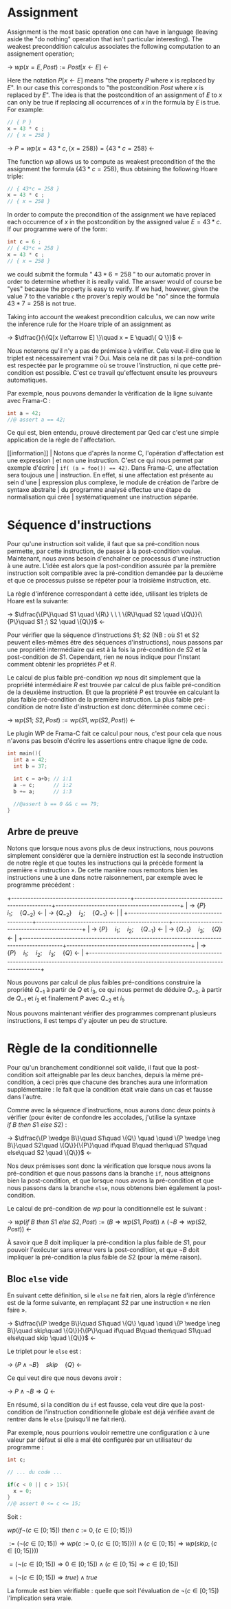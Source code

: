# Assignment

Assignment is the most basic operation one can have in language (leaving aside
the "do nothing" operation that isn't particular interesting).
The weakest preconddition calculus associates the following computation to an
assignement operation;

-> $wp(x = E , Post) := Post[x \leftarrow E]$ <-

Here the notation $P[x \leftarrow E]$ means "the property $P$ where $x$ is
replaced by $E$". In our case this corresponds to "the postcondition $Post$
where $x$ is replaced by $E$".
The idea is that the postcondition of an assignment of $E$ to $x$ can
only be true if replacing all occurrences of $x$ in the formula by $E$ is true.
For example:

```c
// { P }
x = 43 * c ;
// { x = 258 }
```

-> $P = wp(x = 43*c , \{x = 258\}) = \{43*c = 258\}$ <-

The function $wp$ allows us to compute as weakest precondition of the
the assignment the formula $\{43*c = 258\}$, thus obtaining the following
Hoare triple:

```c
// { 43*c = 258 }
x = 43 * c ;
// { x = 258 }
```

In order to compute the precondition of the assignment we have replaced each
occurrence of $x$ in the postcondition by the assigned value $E = 43*c$.
If our programme were of the form:

```c
int c = 6 ;
// { 43*c = 258 }
x = 43 * c ;
// { x = 258 }
```

we could submit the formula " $43*6 = 258$ " to our automatic prover in order
to determine whether it is really valid. The answer would of course be "yes"
because the property is easy to verify. If we had, however, given the value
7 to the variable `c` the prover's reply would be "no" since the formula
$43*7 = 258$ is not true.

Taking into account the weakest precondition calculus, we can now write the
inference rule for the Hoare triple of an assignment as

-> $\dfrac{}{\{Q[x \leftarrow E] \}\quad x = E \quad\{ Q \}}$ <-



Nous noterons qu'il n'y a pas de prémisse à vérifier. Cela veut-il dire que le
triplet est nécessairement vrai ? Oui. Mais cela ne dit pas si la pré-condition
est respectée par le programme où se trouve l'instruction, ni que cette
pré-condition est possible. C'est ce travail qu'effectuent ensuite les prouveurs
automatiques.

Par exemple, nous pouvons demander la vérification de la ligne suivante avec
Frama-C :

```c
int a = 42;
//@ assert a == 42;
```

Ce qui est, bien entendu, prouvé directement par Qed car c'est une simple
application de la règle de l'affectation.

[[information]]
| Notons que d'après la norme C, l'opération d'affectation est une expression
| et non une instruction. C'est ce qui nous permet par exemple d'écrire
| `if( (a = foo()) == 42)`. Dans Frama-C, une affectation sera toujous une
| instruction. En effet, si une affectation est présente au sein d'une
| expression plus complexe, le module de création de l'arbre de syntaxe abstraite
| du programme analysé effectue une étape de normalisation qui crée
| systématiquement une instruction séparée.

# Séquence d'instructions

Pour qu'une instruction soit valide, il faut que sa pré-condition nous
permette, par cette instruction, de passer à la post-condition voulue.
Maintenant, nous avons besoin d'enchaîner ce processus d'une
instruction à une autre. L'idée est alors que la post-condition assurée par la
première instruction soit compatible avec la pré-condition demandée par la
deuxième et que ce processus puisse se répéter pour la troisième instruction,
etc.

La règle d'inférence correspondant à cette idée, utilisant les triplets de
Hoare est la suivante:

-> $\dfrac{\{P\}\quad S1 \quad \{R\} \ \ \ \{R\}\quad S2 \quad \{Q\}}{\{P\}\quad S1 ;\ S2 \quad \{Q\}}$ <-

Pour vérifier que la séquence d'instructions $S1;\ S2$ (NB : où $S1$ et $S2$
peuvent elles-mêmes être des séquences d'instructions), nous passons par une
propriété intermédiaire qui est à la fois la pré-condition de $S2$ et la
post-condition de $S1$. Cependant, rien ne nous indique pour l'instant
comment obtenir les propriétés $P$ et $R$.

Le calcul de plus faible pré-condition $wp$ nous dit simplement que la
propriété intermédiaire $R$ est trouvée par calcul de plus faible pré-condition
de la deuxième instruction. Et que la propriété $P$ est trouvée en calculant la
plus faible pré-condition de la première instruction. La plus faible pré-condition
de notre liste d'instruction est donc déterminée comme ceci :

-> $wp(S1;\ S2 , Post) := wp(S1, wp(S2, Post) )$ <-

Le plugin WP de Frama-C fait ce calcul pour nous, c'est pour cela que nous
n'avons pas besoin d'écrire les assertions entre chaque ligne de code.

```c
int main(){
  int a = 42;
  int b = 37;

  int c = a+b; // i:1
  a -= c;      // i:2
  b += a;      // i:3

  //@assert b == 0 && c == 79;
}
```

## Arbre de preuve

Notons que lorsque nous avons plus de deux instructions, nous pouvons simplement
considérer que la dernière instruction est la seconde instruction de notre règle
et que toutes les instructions qui la précède forment la première « instruction ».
De cette manière nous remontons bien les instructions une à une dans notre
raisonnement, par exemple avec le programme précédent :

+-------------------------------------------+------------------------------------------------+---------------------------------------------+
| -> $\{P\}\quad i_1 ; \quad \{Q_{-2}\}$ <- | -> $\{Q_{-2}\}\quad i_2 ; \quad \{Q_{-1}\}$ <- |                                             |
+-------------------------------------------+------------------------------------------------+---------------------------------------------+
| -> $\{P\}\quad i_1 ; \quad i_2 ; \quad \{Q_{-1}\}$ <-                                      | -> $\{Q_{-1}\} \quad i_3 ; \quad \{Q\}$ <-  |
+--------------------------------------------------------------------------------------------+---------------------------------------------+
| -> $\{P\}\quad i_1 ; \quad i_2 ; \quad i_3 ; \quad \{ Q \}$ <-                                                                           |
+------------------------------------------------------------------------------------------------------------------------------------------+

Nous pouvons par calcul de plus faibles pré-conditions construire la propriété
$Q_{-1}$ à partir de $Q$ et $i_3$, ce qui nous permet de déduire $Q_{-2}$, à
partir de $Q_{-1}$ et $i_2$ et finalement $P$ avec $Q_{-2}$ et $i_1$.

Nous pouvons maintenant vérifier des programmes comprenant plusieurs
instructions, il est temps d'y ajouter un peu de structure.

# Règle de la conditionnelle

Pour qu'un branchement conditionnel soit valide, il faut que la post-condition
soit atteignable par les deux banches, depuis la même pré-condition, à ceci
près que chacune des branches aura une information supplémentaire : le fait
que la condition était vraie dans un cas et fausse dans l'autre.

Comme avec la séquence d'instructions, nous aurons donc deux points à vérifier
(pour éviter de confondre les accolades, j'utilise la syntaxe
$if\ B\ then\ S1\ else\ S2$) :

-> $\dfrac{\{P \wedge B\}\quad S1\quad \{Q\} \quad \quad \{P \wedge \neg B\}\quad S2\quad \{Q\}}{\{P\}\quad if\quad B\quad then\quad S1\quad else\quad S2 \quad \{Q\}}$ <-

Nos deux prémisses sont donc la vérification que lorsque nous avons la
pré-condition et que nous passons dans la branche `if`, nous atteignons bien la
post-condition, et que lorsque nous avons la pré-condition et que nous passons
dans la branche `else`, nous obtenons bien également la post-condition.

Le calcul de pré-condition de $wp$ pour la conditionnelle est le suivant :

-> $wp(if\ B\ then\ S1\ else\ S2 , Post) := (B \Rightarrow wp(S1, Post)) \wedge (\neg B \Rightarrow wp(S2, Post))$ <-

À savoir que $B$ doit impliquer la pré-condition la plus faible de $S1$, pour
pouvoir l'exécuter sans erreur vers la post-condition, et que $\neg B$ doit
impliquer la pré-condition la plus faible de $S2$ (pour la même raison).

## Bloc `else` vide

En suivant cette définition, si le ```else``` ne fait rien, alors la règle
d'inférence est de la forme suivante, en remplaçant $S2$ par une instruction
« ne rien faire ».

-> $\dfrac{\{P \wedge B\}\quad S1\quad \{Q\} \quad \quad \{P \wedge \neg B\}\quad skip\quad \{Q\}}{\{P\}\quad if\quad B\quad then\quad S1\quad else\quad skip \quad \{Q\}}$ <-

Le triplet pour le ```else``` est :

-> $\{P \wedge \neg B\}\quad skip\quad \{Q\}$ <-

Ce qui veut dire que nous devons avoir :

-> $P \wedge \neg B \Rightarrow Q$ <-

En résumé, si la condition du `if` est fausse, cela veut dire que la
post-condition de l'instruction conditionnelle globale est déjà vérifiée avant de
rentrer dans le `else` (puisqu'il ne fait rien).

Par exemple, nous pourrions vouloir remettre une configuration $c$ à une valeur
par défaut si elle a mal été configurée par un utilisateur du programme :

```c
int c;

// ... du code ...

if(c < 0 || c > 15){
  x = 0;
}
//@ assert 0 <= c <= 15;
```

Soit :

$wp(if \neg (c \in [0;15])\ then\ c := 0, \{c \in [0;15]\})$

$:= (\neg (c \in [0;15])\Rightarrow wp(c := 0, \{c \in [0;15]\})) \wedge (c \in [0;15]\Rightarrow wp(skip, \{c \in [0;15]\}))$

$= (\neg (c \in [0;15]) \Rightarrow 0 \in [0;15]) \wedge (c \in [0;15] \Rightarrow c \in [0;15])$

$= (\neg (c \in [0;15]) \Rightarrow true) \wedge true$

La formule est bien vérifiable : quelle que soit l'évaluation de $\neg (c \in [0;15])$ l'implication sera vraie.
